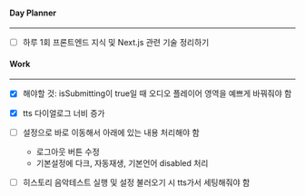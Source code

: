 
#### Day Planner
---
- [ ] 하루 1회 프론트엔드 지식 및 Next.js 관련 기술 정리하기


#### Work
---
- [x] 해야할 것: isSubmitting이 true일 때 오디오 플레이어 영역을 예쁘게 바꿔줘야 함
- [x] tts 다이얼로그 너비 증가
- [ ] 설정으로 바로 이동해서 아래에 있는 내용 처리해야 함
	- 로그아웃 버튼 수정
	- 기본설정에 다크, 자동재생, 기본언어 disabled 처리

- [ ] 히스토리 음악테스트 실행 및 설정 불러오기 시 tts가서 세팅해줘야 함

